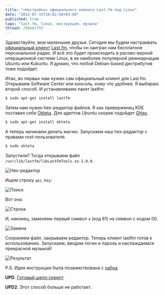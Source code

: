 ```yaml
---
title: "«Настройка» официального клиента Last.fm под Linux"
date: "2012-07-31T10:02:58+03:00"
published: true
tags: "last.fm, linux, инструкция, музыка"
thread: 786601793
---
```


Здравствуйте, мои маленькие друзья. Сегодня мы будем настраивать [официальный клиент](http://www.last.fm/download)
[Last.fm](http://www.last.fm/), чтобы он заиграл нам бесплатное персональное радио. И всё это будет происходить в
расово-верной операционной системе Linux, в ее наиболее популярной реинкарнации Ubuntu или Kubuntu. Я думаю, что любой
Debian-based дистрибутив тоже подойдет.

Итак, во первых нам нужен сам официальный клиент для Last.fm. Открываем Software Center или консоль, кому что удобнее.
Я выбираю второй способ. И устанавливаем пакет lastfm:

~~~~~bash
$ sudo apt-get install lastfm
~~~~~

Затем нам нужен hex-редактор файлов. Я как приверженец KDE поставил себе
[Okteta](http://www.kde.org/applications/utilities/okteta/). Для адептов Ubuntu скорее подойдет
[GHex](https://github.com/GNOME/ghex).

~~~~~bash
$ sudo apt-get install okteta
~~~~~

А теперь начинаем делать магию. Запускаем наш hex-редактор с правами root-пользователя.

~~~~~bash
$ sudo okteta
~~~~~

Запустили? Тогда открываем файл `/usr/lib/lastfm/libLastFmTools.so.1.0.0`.

![Hex-редактор](/images/screenshots/lastfm1.png "Hex-редактор")

Ищем строку `api_key`:

![Поиск](/images/screenshots/lastfm2.png "Поиск")

Вот она:

![Строка](/images/screenshots/lastfm3.png "Строка")

И, наконец, заменяем первый символ `a` (код 61) на символ с кодом 00.

![Замена](/images/screenshots/lastfm4.png "Замена")

Сохраняем файл, закрываем редактор. Теперь клиент lastfm готов к использованию. Запускаем, вводим логин и пароль и
наслаждаемся прекрасной музыкой!

![Результат](/images/screenshots/lastfm5.png "Результат")

P.S. Идея инструкции была позаимствована с [хабра](http://habrahabr.ru/post/145318/).

**UPD**. [Готовый шелл-скрипт](/post/lastfmclient2/).

**UPD2**. Этот способ больше не работает.
